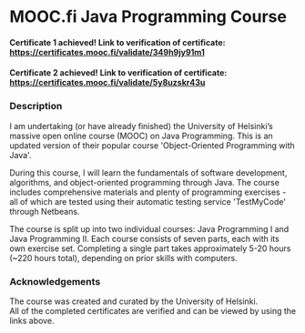 # **MOOC.fi Java Programming Course**
#### **Certificate 1 achieved!**   Link to verification of certificate: https://certificates.mooc.fi/validate/349h9jy91m1
#### **Certificate 2 achieved!**   Link to verification of certificate: https://certificates.mooc.fi/validate/5y8uzskr43u

### **Description**
I am undertaking (or have already finished) the University of Helsinki’s massive open online course (MOOC) on Java Programming. This is an updated version of their popular course 'Object-Oriented Programming with Java'.

During this course, I will learn the fundamentals of software development, algorithms, and object-oriented programming through Java. The course includes comprehensive materials and plenty of programming exercises - all of which are tested using their automatic testing service 'TestMyCode' through Netbeans.

The course is split up into two individual courses: Java Programming I and Java Programming II. Each course consists of seven parts, each with its own exercise set. Completing a single part takes approximately 5-20 hours (~220 hours total), depending on prior skills with computers.  

### **Acknowledgements**
The course was created and curated by the University of Helsinki.<br>
All of the completed certificates are verified and can be viewed by using the links above.
